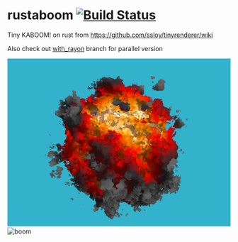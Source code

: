 # rustaboom [![Build Status](https://travis-ci.com/disDeal/rustaboom.svg?branch=master)](https://travis-ci.com/disDeal/rustaboom)

Tiny KABOOM! on rust from https://github.com/ssloy/tinyrenderer/wiki

Also check out [with_rayon](https://github.com/pudnax/rustaboom/tree/with_rayon) branch for parallel version

![boom](./out_r.png)
![boom](./boom3.gif)
